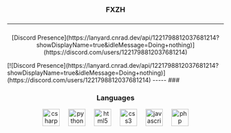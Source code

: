 <h3 align="center">FXZH</h3>

###
-----
###
<p align="center">
  [Discord Presence](https://lanyard.cnrad.dev/api/1221798812037681214?showDisplayName=true&idleMessage=Doing+nothing)](https://discord.com/users/1221798812037681214)
</p>
[![Discord Presence](https://lanyard.cnrad.dev/api/1221798812037681214?showDisplayName=true&idleMessage=Doing+nothing)](https://discord.com/users/1221798812037681214)
-----
###
<h3 align="center">Languages</h3>
<div align="center">
  <img src="https://cdn.jsdelivr.net/gh/devicons/devicon/icons/csharp/csharp-original.svg" height="40" alt="csharp logo"  />
  <img width="12" />
  <img src="https://cdn.jsdelivr.net/gh/devicons/devicon/icons/python/python-original.svg" height="40" alt="python logo"  />
  <img width="12" />
  <img src="https://cdn.jsdelivr.net/gh/devicons/devicon/icons/html5/html5-original.svg" height="40" alt="html5 logo"  />
  <img width="12" />
  <img src="https://cdn.jsdelivr.net/gh/devicons/devicon/icons/css3/css3-original.svg" height="40" alt="css3 logo"  />
  <img width="12" />
  <img src="https://cdn.jsdelivr.net/gh/devicons/devicon/icons/javascript/javascript-original.svg" height="40" alt="javascript logo"  />
  <img width="12" />
  <img src="https://cdn.jsdelivr.net/gh/devicons/devicon/icons/php/php-original.svg" height="40" alt="php logo"  />
</div>
